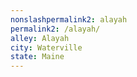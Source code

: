 ```yaml
---
﻿nonslashpermalink2: alayah
permalink2: /alayah/
alley: Alayah
city: Waterville
state: Maine
---
```

